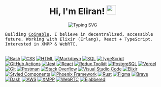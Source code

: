 <h1 align="center">
Hi, I'm Eliran! <img src="https://media.giphy.com/media/hvRJCLFzcasrR4ia7z/giphy.gif" width="30"></h1>

<!-- Typing SVG by DenverCoder1 - https://github.com/DenverCoder1/readme-typing-svg -->
<p align="center">
<img src="https://readme-typing-svg.herokuapp.com?font=Inter&color=F7CC07&center=true&lines=Distributed+Applications;High+Concurrency;Elixir+%7C+WebRTC+%7C+Ejabbered+%7C+XMPP" alt="Typing SVG" />
</p>

<samp>
Building <a href="https://github.com/coinable">Coinable</a>. I believe in decentralized, accessible future. Working with Elixir (Erlang), React + TypeScript. Interested in XMPP & WebRTC.
</samp>
<br/>
<br/>

<p>
    <a href="#"><img alt="Bash" src="https://img.shields.io/badge/Bash-121011.svg?logo=gnu-bash&logoColor=white"></a>
    <a href="#"><img alt="CSS" src="https://img.shields.io/badge/CSS-1572B6.svg?logo=css3&logoColor=white"></a>
    <a href="#"><img alt="HTML" src="https://img.shields.io/badge/HTML-E34F26.svg?logo=html5&logoColor=white"></a>
    <a href="#"><img alt="Markdown" src="https://img.shields.io/badge/Markdown-000000.svg?logo=markdown&logoColor=white"></a>
    <a href="#"><img alt="SQL" src="https://custom-icon-badges.herokuapp.com/badge/SQL-025E8C.svg?logo=database&logoColor=white"></a>
    <a href="#"><img alt="TypeScript" src="https://img.shields.io/badge/TypeScript-007ACC.svg?logo=typescript&logoColor=white"></a>
    <a href="#"><img alt="GitHub Actions" src="https://img.shields.io/badge/GitHub%20Actions-2671E5.svg?logo=github%20actions&logoColor=white"></a>
    <a href="#"><img alt="Jest" src="https://img.shields.io/badge/Jest-C21325.svg?logo=jest&logoColor=white"></a>
    <a href="#"><img alt="React" src="https://img.shields.io/badge/React-20232a.svg?logo=react&logoColor=%2361DAFB"></a>
    <a href="#"><img alt="Redux Toolkit" src="https://img.shields.io/badge/Redux_Toolkit-white?logo=redux&logoColor=purple"></a>
    <a href="#"><img alt="PostgreSQL" src ="https://img.shields.io/badge/PostgreSQL-316192.svg?logo=postgresql&logoColor=white"></a>
    <a href="#"><img alt="Vercel" src="https://img.shields.io/badge/Vercel-000000.svg?logo=vercel&logoColor=white"></a>
    <a href="#"><img alt="Git" src="https://img.shields.io/badge/Git%20-%23F05033.svg?logo=git&logoColor=white"></a>
    <a href="#"><img alt="Postman" src="https://img.shields.io/badge/Postman-FF6C37?logo=postman&logoColor=white"></a>
    <a href="#"><img alt="Stack Overflow" src="https://img.shields.io/badge/-Stack%20Overflow-FE7A16?logo=stack-overflow&logoColor=white"></a>
    <a href="#"><img alt="Visual Studio Code" src="https://img.shields.io/badge/Visual%20Studio%20Code-0078d7.svg?logo=visual-studio-code&logoColor=white"></a>
    <a href="#"><img alt="Elixir" src="https://img.shields.io/badge/Elixir-4e2a8e?logo=elixir&logoColor=white"></a>
    <a href="#"><img alt="Styled Components" src="https://img.shields.io/badge/Styled_Components-white?logo=styled-components&logoColor=pink"></a>
    <a href="#"><img alt="Phoenix Framework" src="https://img.shields.io/badge/Phoenix_Framework-e97d23?logo=bird&logoColor=pink"></a>
    <a href="#"><img alt="Rust" src="https://img.shields.io/badge/Rust-white?logo=rust&logoColor=black"></a>
    <a href="#"><img alt="Figma" src="https://img.shields.io/badge/Figma-FE6025?logo=figma&logoColor=white"></a>
    <a href="#"><img alt="Brave" src="https://img.shields.io/badge/Brave-5C57E0?logo=brave&logoColor=white"></a>
    <a href="#"><img alt="Dash" src="https://img.shields.io/badge/Dash-5776E0?logo=dash&logoColor=white"></a>
    <a href="#"><img alt="AWS" src="https://img.shields.io/badge/Amazon_Web_Services-black?logo=amazon&logoColor=EB8F38"></a>
    <a href="#"><img alt="XMPP" src="https://img.shields.io/badge/XMPP-green?logo=xmpp&logoColor=white"></a>
    <a href="#"><img alt="WebRTC" src="https://img.shields.io/badge/WebRTC-blue?logo=webrtc&logoColor=white"></a>
    <a href="#"><img alt="Ejabbered" src="https://img.shields.io/badge/Ejabbered-yellow?logo=jabber&logoColor=white"></a>
</p>


